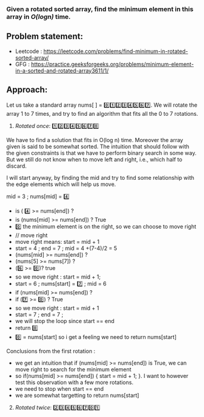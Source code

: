 ### Given a rotated sorted array, find the minimum element in this array in *O(logn)* time.

## Problem statement: 
- Leetcode : https://leetcode.com/problems/find-minimum-in-rotated-sorted-array/
- GFG : https://practice.geeksforgeeks.org/problems/minimum-element-in-a-sorted-and-rotated-array3611/1/

## Approach:

Let us take a standard array nums[ ] = 0️⃣1️⃣2️⃣3️⃣4️⃣5️⃣6️⃣7️⃣. We will rotate the array 1 to 7 times, and try to find an algorithm that fits all the 0 to 7 rotations. 
1.  *Rotated once*:  1️⃣2️⃣3️⃣4️⃣5️⃣6️⃣7️⃣0️⃣

We have to find a solution that fits in O(log n) time. Moreover the array given is said to be somewhat sorted. The intuition that should follow with the given constraints is that we have to perform binary search in some way. But we still do not know when to move left and right, i.e., which half to discard. 

I will start anyway, by finding the mid and try to find some relationship with the edge elements which will help us move.

mid = 3 ; nums[mid] = 4️⃣
- is ( 4️⃣ >= nums[end]) ?
- is (nums[mid] >= nums[end]) ? True
- 0️⃣ the minimum element is on the right, so we can choose to move right
- // move right
- move right means: start = mid + 1
- start = 4 ; end = 7 ; mid = 4 +(7-4)/2 = 5
- (nums[mid] >= nums[end]) ? 
- (nums[5] >= nums[7]) ? 
- (6️⃣ >= 0️⃣)? true
- so we move right : start = mid + 1;
- start = 6 ; nums[start] = 7️⃣ ; mid = 6
- if (nums[mid] >= nums[end]) ?
- if (7️⃣ >= 0️⃣) ? True
- so we move right : start = mid + 1
- start = 7 ; end = 7 ; 
- we will stop the loop since start == end
- return 0️⃣
- 0️⃣ = nums[start] so i get a feeling we need to return nums[start]

Conclusions from the first rotation :
- we get an intuition that if (nums[mid] >= nums[end]) is True, we can move right to search for the minimum element
- so if(nums[mid] >= nums[end]) { start = mid + 1; }. I want to however test this observation with a few more rotations.
- we need to stop when start == end
- we are somewhat targetting to return nums[start]

2. *Rotated twice*: 2️⃣3️⃣4️⃣5️⃣6️⃣7️⃣0️⃣1️⃣
